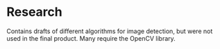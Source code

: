 # Research

Contains drafts of different algorithms for image detection, but were not used in the final product. Many require the OpenCV library.